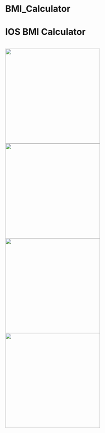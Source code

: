 # BMI_Calculator
<h1>
<strong>
IOS BMI Calculator
</strong>
</h1>
<br>
<div width="100%">
<img src="https://user-images.githubusercontent.com/46994469/115994080-38d8ff00-a5de-11eb-84ad-4dfe8cf34cc5.png" width="300" height="auto">
<img src="https://user-images.githubusercontent.com/46994469/115994084-3c6c8600-a5de-11eb-8c58-342a18c0ffc6.png" width="300" height="auto">
<img src="https://user-images.githubusercontent.com/46994469/115994088-3ecee000-a5de-11eb-8e1b-dab37e18ba53.png" width="300" height="auto">
<img src="https://user-images.githubusercontent.com/46994469/115994089-4098a380-a5de-11eb-82fa-9b768cfb40e9.png" width="300" height="auto">
</div>
